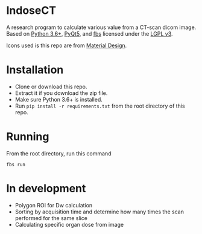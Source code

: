 # IndoseCT
A research program to calculate various value from a CT-scan dicom image. Based on [Python 3.6+](https://www.python.org), [PyQt5](https://riverbankcomputing.com/software/pyqt/download5), and [fbs](https://build-system.fman.io) licensed under the [LGPL v3](LICENSE).

Icons used is this repo are from [Material Design](https://material.io).

# Installation
  * Clone or download this repo.
  * Extract it if you download the zip file.
  * Make sure Python 3.6+ is installed.
  * Run `pip install -r requirements.txt` from the root directory of this repo.
  
# Running
  From the root directory, run this command
  
  ```fbs run```

# In development
  * Polygon ROI for Dw calculation
  * Sorting by acquisition time and determine how many times the scan performed for the same slice
  * Calculating specific organ dose from image
